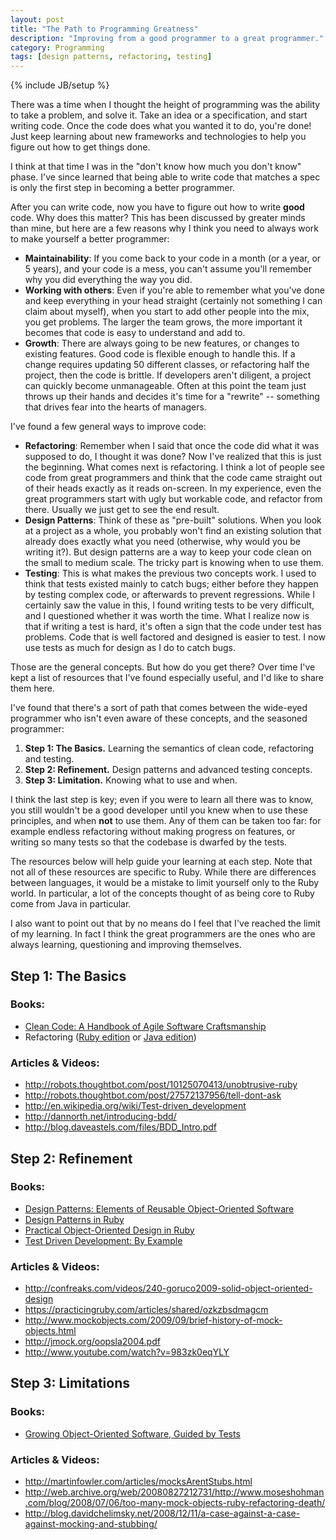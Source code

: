 ```yaml
---
layout: post
title: "The Path to Programming Greatness"
description: "Improving from a good programmer to a great programmer."
category: Programming
tags: [design patterns, refactoring, testing]
---
```

{% include JB/setup %}

There was a time when I thought the height of programming was the ability to take a problem, and solve it. Take an idea or a specification, and start writing code. Once the code does what you wanted it to do, you're done! Just keep learning about new frameworks and technologies to help you figure out how to get things done.

I think at that time I was in the "don't know how much you don't know" phase. I've since learned that being able to write code that matches a spec is only the first step in becoming a better programmer.

After you can write code, now you have to figure out how to write **good** code. Why does this matter? This has been discussed by greater minds than mine, but here are a few reasons why I think you need to always work to make yourself a better programmer:

* **Maintainability**: If you come back to your code in a month (or a year, or 5 years), and your code is a mess, you can't assume you'll remember why you did everything the way you did.
* **Working with others**: Even if you're able to remember what you've done and keep everything in your head straight (certainly not something I can claim about myself), when you start to add other people into the mix, you get problems. The larger the team grows, the more important it becomes that code is easy to understand and add to.
* **Growth**: There are always going to be new features, or changes to existing features. Good code is flexible enough to handle this. If a change requires updating 50 different classes, or refactoring half the project, then the code is brittle. If developers aren't diligent, a project can quickly become unmanageable. Often at this point the team just throws up their hands and decides it's time for a "rewrite" -- something that drives fear into the hearts of managers.

I've found a few general ways to improve code:

* **Refactoring**: Remember when I said that once the code did what it was supposed to do, I thought it was done? Now I've realized that this is just the beginning. What comes next is refactoring. I think a lot of people see code from great programmers and think that the code came straight out of their heads exactly as it reads on-screen. In my experience, even the great programmers start with ugly but workable code, and refactor from there. Usually we just get to see the end result.
* **Design Patterns**: Think of these as "pre-built" solutions. When you look at a project as a whole, you probably won't find an existing solution that already does exactly what you need (otherwise, why would you be writing it?). But design patterns are a way to keep your code clean on the small to medium scale. The tricky part is knowing when to use them.
* **Testing**: This is what makes the previous two concepts work. I used to think that tests existed mainly to catch bugs; either before they happen by testing complex code, or afterwards to prevent regressions. While I certainly saw the value in this, I found writing tests to be very difficult, and I questioned whether it was worth the time. What I realize now is that if writing a test is hard, it's often a sign that the code under test has problems. Code that is well factored and designed is easier to test. I now use tests as much for design as I do to catch bugs.

Those are the general concepts. But how do you get there? Over time I've kept a list of resources that I've found especially useful, and I'd like to share them here.

I've found that there's a sort of path that comes between the wide-eyed programmer who isn't even aware of these concepts, and the seasoned programmer:

1. **Step 1: The Basics.** Learning the semantics of clean code, refactoring and testing.
1. **Step 2: Refinement.** Design patterns and advanced testing concepts.
1. **Step 3: Limitation.** Knowing what to use and when.

I think the last step is key; even if you were to learn all there was to know, you still wouldn't be a good developer until you knew when to use these principles, and when **not** to use them. Any of them can be taken too far: for example endless refactoring without making progress on features, or writing so many tests so that the codebase is dwarfed by the tests.

The resources below will help guide your learning at each step. Note that not all of these resources are specific to Ruby. While there are differences between languages, it would be a mistake to limit yourself only to the Ruby world. In particular, a lot of the concepts thought of as being core to Ruby come from Java in particular.

I also want to point out that by no means do I feel that I've reached the limit of my learning. In fact I think the great programmers are the ones who are always learning, questioning and improving themselves.

## Step 1: The Basics

### Books:

* [Clean Code: A Handbook of Agile Software Craftsmanship](http://www.amazon.com/Clean-Code-Handbook-Software-Craftsmanship/dp/0132350882)
* Refactoring ([Ruby edition](http://www.amazon.com/Refactoring-Ruby-Jay-Fields/dp/0321603508/) or [Java edition](http://www.amazon.com/Refactoring-Improving-Design-Existing-Code/dp/0201485672/))

### Articles & Videos:

* <http://robots.thoughtbot.com/post/10125070413/unobtrusive-ruby>
* <http://robots.thoughtbot.com/post/27572137956/tell-dont-ask>
* <http://en.wikipedia.org/wiki/Test-driven_development>
* <http://dannorth.net/introducing-bdd/>
* <http://blog.daveastels.com/files/BDD_Intro.pdf>

## Step 2: Refinement

### Books:

* [Design Patterns: Elements of Reusable Object-Oriented Software](http://www.amazon.com/Design-Patterns-Elements-Reusable-Object-Oriented/dp/0201633612/)
* [Design Patterns in Ruby](http://www.amazon.com/Design-Patterns-Ruby-Russ-Olsen/dp/0321490452/)
* [Practical Object-Oriented Design in Ruby](http://www.amazon.com/Practical-Object-Oriented-Design-Ruby-Addison-Wesley/dp/0321721330/)
* [Test Driven Development: By Example](http://www.amazon.com/Test-Driven-Development-Kent-Beck/dp/0321146530/)

### Articles & Videos:

* <http://confreaks.com/videos/240-goruco2009-solid-object-oriented-design>
* <https://practicingruby.com/articles/shared/ozkzbsdmagcm>
* <http://www.mockobjects.com/2009/09/brief-history-of-mock-objects.html>
* <http://jmock.org/oopsla2004.pdf>
* <http://www.youtube.com/watch?v=983zk0eqYLY>

## Step 3: Limitations

### Books:

* [Growing Object-Oriented Software, Guided by Tests](http://www.amazon.com/Growing-Object-Oriented-Software-Guided-Tests/dp/0321503627/)

### Articles & Videos:

* <http://martinfowler.com/articles/mocksArentStubs.html>
* <http://web.archive.org/web/20080827212731/http://www.moseshohman.com/blog/2008/07/06/too-many-mock-objects-ruby-refactoring-death/>
* <http://blog.davidchelimsky.net/2008/12/11/a-case-against-a-case-against-mocking-and-stubbing/>
